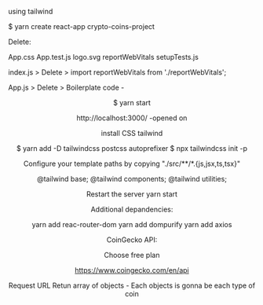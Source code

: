 using tailwind



$ yarn create react-app crypto-coins-project

Delete:

App.css
App.test.js
logo.svg
reportWebVitals
setupTests.js

index.js > Delete > import reportWebVitals from './reportWebVitals';

App.js > Delete > Boilerplate code  - <header> 

$ yarn start


http://localhost:3000/  -opened on

install CSS tailwind

$ yarn add -D tailwindcss postcss autoprefixer
$ npx tailwindcss init -p


Configure your template paths  by copying "./src/**/*.{js,jsx,ts,tsx}"

@tailwind base;
@tailwind components;
@tailwind utilities;

Restart the server yarn start


Additional depandencies:

yarn add reac-router-dom
yarn add dompurify
yarn add axios


CoinGecko API:

Choose free plan

https://www.coingecko.com/en/api

Request URL Retun array of objects - Each objects is gonna be each type of coin








